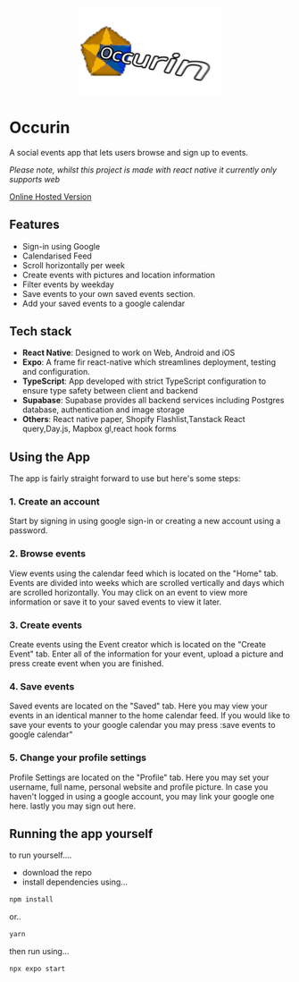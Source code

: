 <div align="center">
<img src="./src/assets/splash.png" style="width:50%">
</div>

# Occurin

A social events app that lets users browse and sign up to events.

*Please note, whilst this project is made with react native it currently only supports web*

[Online Hosted Version](https://main--occurin.netlify.app/)

## Features

- Sign-in using Google
- Calendarised Feed
- Scroll horizontally per week
- Create events with pictures and location information
- Filter events by weekday
- Save events to your own saved events section.
- Add your saved events to a google calendar

## Tech stack

- **React Native**: Designed to work on Web, Android and iOS
- **Expo**: A frame fir react-native which streamlines deployment, testing and configuration.
- **TypeScript**: App developed with strict TypeScript configuration to ensure type safety between client and backend
- **Supabase**: Supabase provides all backend services including Postgres database, authentication and image storage
- **Others**: React native paper, Shopify Flashlist,Tanstack React query,Day.js, Mapbox gl,react hook forms

## Using the App

The app is fairly straight forward to use but here's some steps:

### 1. Create an account

Start by signing in using google sign-in or creating a new account using a password.

### 2. Browse events

View events using the calendar feed which is located on the "Home" tab. Events are divided into weeks which are scrolled vertically and days which are scrolled horizontally. You may click on an event to view more information or save it to your saved events to view it later.

### 3. Create events

Create events using the Event creator which is located on the "Create Event" tab. Enter all of the information for your event, upload a picture and press create event when you are finished.

### 4. Save events

Saved events are located on the "Saved" tab. Here you may view your events in an identical manner to the home calendar feed. If you would like to save your events to your google calendar you may press :save events to google calendar"

### 5. Change your profile settings

Profile Settings are located on the "Profile" tab. Here you may set your username, full name, personal website and profile picture. In case you haven't logged in using a google account, you may link your google one here. lastly you may sign out here.

## Running the app yourself

to run yourself....

- download the repo
- install dependencies using...

```bash
npm install
```

or..

```bash
yarn
```

then run using...

```bash
npx expo start
```
